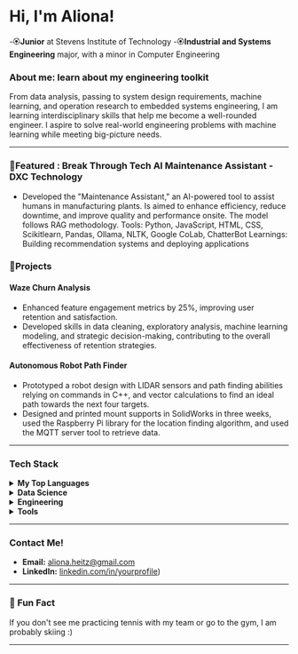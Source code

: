 # Hi, I'm Aliona!

-🏵**Junior** at Stevens Institute of Technology
-🏵**Industrial and Systems Engineering** major, with a minor in Computer Engineering 

### **About me:** learn about my engineering toolkit
From data analysis, passing to system design requirements, machine learning, and operation research to embedded systems engineering, I am learning interdisciplinary skills that help me become a well-rounded engineer. I aspire to solve real-world engineering problems with machine learning while meeting big-picture needs.

---

### 🔅Featured : Break Through Tech AI Maintenance Assistant - DXC Technology
- Developed the "Maintenance Assistant," an AI-powered tool to assist humans in manufacturing plants. Is aimed to enhance efficiency, reduce downtime, and improve quality and performance onsite. The model follows RAG methodology. 
Tools: Python, JavaScript, HTML, CSS, Scikitlearn, Pandas, Ollama, NLTK, Google CoLab, ChatterBot
Learnings: Building recommendation systems and deploying applications



### 🔅Projects

#### Waze Churn Analysis
- Enhanced feature engagement metrics by 25%, improving user retention and satisfaction.
- Developed skills in data cleaning, exploratory analysis, machine learning modeling, and strategic decision-making, contributing to the overall effectiveness of retention strategies.


#### Autonomous Robot Path Finder 
- Prototyped a robot design with LIDAR sensors and path finding abilities relying on commands in C++, and vector calculations to find an ideal path towards the next four targets.
- Designed and printed mount supports in SolidWorks in three weeks, used the Raspberry Pi library for the location finding algorithm, and used the MQTT server tool to retrieve data.

---

### Tech Stack

<details>
<summary><b>My Top Languages</b></summary>
Python, C++ SQL
</details>
<details>
<summary><b>Data Science</b></summary>
Pandas, NumPy, scikit-learn, TensorFlow
</details>
<details>
<summary><b>Engineering</b></summary>
SolidWorks(CAD), sIMULINK, AnyLogic, RasberryPi/C++
</details>
</details>
<details>
<summary><b>Tools</b></summary>
Jupyter Notebooks, Google Colab, Git, GitHub, Excel

</details>
 
---

### Contact Me!
- **Email:** [aliona.heitz@gmail.com](mailto:aliona.heitz@gmail.com)
- **LinkedIn:** [linkedin.com/in/yourprofile](https://www.linkedin.com/in/aliona-h/))

---

### 🔅 Fun Fact

If you don't see me practicing tennis with my team or go to the gym, I am probably skiing :)

---
